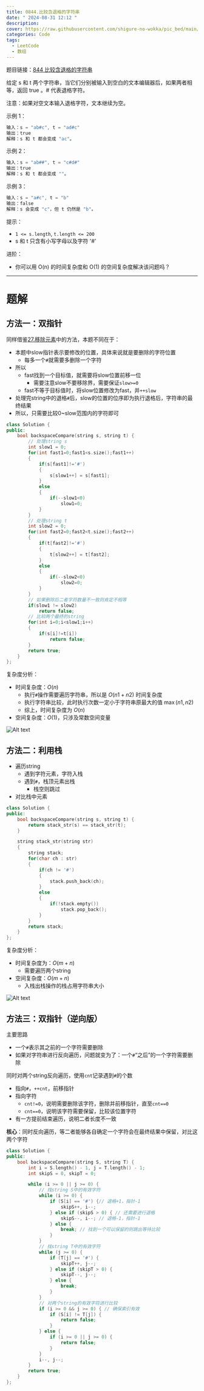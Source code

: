 ```yaml
---
title: 0844.比较含退格的字符串
date: " 2024-08-31 12:12 "
description: 
cover: https://raw.githubusercontent.com/shigure-no-wokka/pic_bed/main/imgs/family_code.jpg
categories: Code
tags:
  - LeetCode
  - 数组
---
```


题目链接：[844 比较含退格的字符串](https://leetcode.cn/problems/backspace-string-compare/description/)

给定 s 和 t 两个字符串，当它们分别被输入到空白的文本编辑器后，如果两者相等，返回 true 。# 代表退格字符。

注意：如果对空文本输入退格字符，文本继续为空。
 
示例 1：
```cpp
输入：s = "ab#c", t = "ad#c"
输出：true
解释：s 和 t 都会变成 "ac"。

```

示例 2：
```cpp
输入：s = "ab##", t = "c#d#"
输出：true
解释：s 和 t 都会变成 ""。

```

示例 3：
```cpp
输入：s = "a#c", t = "b"
输出：false
解释：s 会变成 "c"，但 t 仍然是 "b"。
```

提示：
- `1 <= s.length`, `t.length <= 200`
- s 和 t 只含有小写字母以及字符 '#'
 
进阶：
- 你可以用 O(n) 的时间复杂度和 O(1) 的空间复杂度解决该问题吗？

<!--more-->

---

# 题解

## 方法一：双指针

同样借鉴[27.移除元素](27.移除元素.md)中的方法，本题不同在于：
- 本题中slow指针表示要修改的位置，具体来说就是要删除的字符位置
  - 每多一个`#`就需要多删除一个字符
- 所以
  - fast找到一个目标值，就需要将slow位置前移一位
    - 需要注意slow不要移除界，需要保证`slow>=0`
  - fast不等于目标值时，将slow位置修改为fast，并`++slow`
- 处理完string中的退格`#`后，slow的位置的位序即为执行退格后，字符串的最终结果
- 所以，只需要比较0~slow范围内的字符即可

```cpp
class Solution {
public:
    bool backspaceCompare(string s, string t) {
        // 处理string s
        int slow1 = 0;
        for(int fast1=0;fast1<s.size();fast1++)
        {
            if(s[fast1]!='#')
            {
                s[slow1++] = s[fast1];
            }
            else
            {
                if(--slow1<0)
                    slow1=0;
            }
        }
        // 处理string t
        int slow2 = 0;
        for(int fast2=0;fast2<t.size();fast2++)
        {
            if(t[fast2]!='#')
            {
                t[slow2++] = t[fast2];
            }
            else
            {
                if(--slow2<0)
                    slow2=0;
            }
        }
        // 如果删除后二者字符数量不一致则肯定不相等
        if(slow1 != slow2)
            return false;
        // 比较两个最终的string
        for(int i=0;i<slow1;i++)
        {
            if(s[i]!=t[i])
                return false;
        }
        return true;
    }
};
```

复杂度分析：
- 时间复杂度：$O(n)$
  - 执行`#`操作需要遍历字符串，所以是 $O(n1+n2)$ 时间复杂度
  - 执行字符串比较，此时执行次数一定小于字符串原最大的值 $\max(n1, n2)$
  - 综上，时间复杂度为 $O(n)$
- 空间复杂度：$O(1)$，只涉及常数空间变量

![Alt text](0844.比较含退格的字符串/844.方法一双指针法.png)


## 方法二：利用栈

- 遍历string
  - 遇到字符元素，字符入栈
  - 遇到`#`，栈顶元素出栈
    - 栈空则跳过
- 对比栈中元素

```cpp
class Solution {
public:
    bool backspaceCompare(string s, string t) {
        return stack_str(s) == stack_str(t);
    }

    string stack_str(string str)
    {
        string stack;
        for(char ch : str)
        {
            if(ch != '#')
            {
                stack.push_back(ch);
            }
            else
            {
                if(!stack.empty())
                    stack.pop_back();
            }
        }
        return stack;
    }
};
```

复杂度分析：
- 时间复杂度为：$O(m+n)$
  - 需要遍历两个string
- 空间复杂度：$O(m+n)$
  - 入栈出栈操作的栈占用字符串大小

![Alt text](0844.比较含退格的字符串/844.方法二利用栈.png)

## 方法三：双指针（逆向版）

主要思路
- 一个`#`表示其之前的一个字符需要删除
- 如果对字符串进行反向遍历，问题就变为了：一个`#`“之后”的一个字符需要删除

同时对两个string反向遍历，使用`cnt`记录遇到`#`的个数
- 指向`#`，`++cnt`，前移指针
- 指向字符
  - `cnt!=0`，说明需要删除该字符，删除并前移指针，直至`cnt==0`
  - `cnt==0`，说明该字符需要保留，比较该位置字符
- 有一方提前结束遍历，说明二者长度不一致

**核心**：同时反向遍历，等二者能够各自确定一个字符会在最终结果中保留，对比这两个字符

```cpp
class Solution {
public:
    bool backspaceCompare(string S, string T) {
        int i = S.length() - 1, j = T.length() - 1;
        int skipS = 0, skipT = 0;

        while (i >= 0 || j >= 0) {
            // 找string S中的有效字符
            while (i >= 0) {
                if (S[i] == '#') {// 退格+1，指针-1
                    skipS++, i--;
                } else if (skipS > 0) { // 还需要进行退格
                    skipS--, i--; // 退格-1，指针-1
                } else {
                    break; // 找到一个可以保留的则跳出等待比较
                }
            }
            // 找string T中的有效字符
            while (j >= 0) {
                if (T[j] == '#') {
                    skipT++, j--;
                } else if (skipT > 0) {
                    skipT--, j--;
                } else {
                    break;
                }
            }
            // 对两个string的有效字符进行比较
            if (i >= 0 && j >= 0) { // 确保索引有效
                if (S[i] != T[j]) {
                    return false;
                }
            } else {
                if (i >= 0 || j >= 0) {
                    return false;
                }
            }
            i--, j--;
        }
        return true;
    }
};
```



